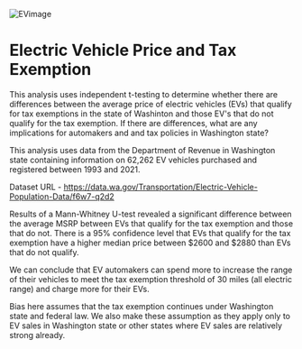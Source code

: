 ![EVimage](https://user-images.githubusercontent.com/35669027/106233923-9fa87100-61c5-11eb-818d-3ec88ce78b37.png?raw=true "Optional Title")

# Electric Vehicle Price and Tax Exemption

This analysis uses independent t-testing to determine whether there are differences between the average price of electric vehicles (EVs) that qualify for tax exemptions in the state of Washinton and those EV's that do not qualify for the tax exemption. If there are differences, what are any implications for automakers and and tax policies in Washington state?

This analysis uses data from the Department of Revenue in Washington state containing information on 62,262 EV vehicles purchased and registered between 1993 and 2021.

Dataset URL -  https://data.wa.gov/Transportation/Electric-Vehicle-Population-Data/f6w7-q2d2

Results of a Mann-Whitney U-test revealed a significant difference between the average MSRP between EVs that qualify for the tax exemption and those that do not. There is a 95% confidence level that EVs that qualify for the tax exemption have a higher median price between $2600 and $2880 than EVs that do not qualify. 

We can conclude that EV automakers can spend more to increase the range of their vehicles to meet the tax exemption threshold of 30 miles (all electric range) and charge more for their EVs. 

Bias here assumes that the tax exemption continues under Washington state and federal law. We also make these assumption as they apply only to EV sales in Washington state or other states where EV sales are relatively strong already. 
